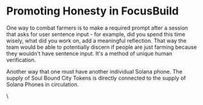 # Promoting Honesty in FocusBuild



One way to combat farmers is to make a required prompt after a session that asks for user sentence input - for example, did you spend this time wisely, what did you work on, add a meaningful reflection. That way the team would be able to potentially discern if people are just farming because they wouldn't have sentence input. It's a method of unique human verification.



Another way that one must have another individual Solana phone. The supply of Soul Bound City Tokens is directly connected to the supply of Solana Phones in circulation.&#x20;

\

